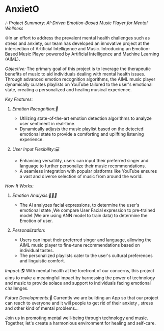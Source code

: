 # AnxietO
🎶 *Project Summary: AI-Driven Emotion-Based Music Player for Mental Wellness* 

🌐In an effort to address the prevalent mental health challenges such as stress and anxiety, our team has developed an innovative project at the intersection of Artificial Intelligence and Music. Introducing an Emotion-Based Music Player powered by Artificial Intelligence and Machine Learning (AIML).

*Objective:*
The primary goal of this project is to leverage the therapeutic benefits of music to aid individuals dealing with mental health issues. Through advanced emotion recognition algorithms, the AIML music player dynamically curates playlists on YouTube tailored to the user's emotional state, creating a personalized and healing musical experience.

*Key Features:*
1. *Emotion Recognition:🙂*
   - Utilizing state-of-the-art emotion detection algorithms to analyze user sentiment in real-time.
   - Dynamically adjusts the music playlist based on the detected emotional state to provide a comforting and uplifting listening experience.

2. *User Input Flexibility:💻*
   - Enhancing versatility, users can input their preferred singer and language to further personalize their music recommendations.
   - A seamless integration with popular platforms like YouTube ensures a vast and diverse selection of music from around the world.


*How It Works:*
1. *Emotion Analysis:👨🏻‍💻*
   - The AI analyzes facial expressions, to determine the user's emotional state ,We compare User Facial expression to pre-trained model (We are using ANN model to train data) to determine the Emotion of user.
  
2. *Personalization:*
   - Users can input their preferred singer and language, allowing the AIML music player to fine-tune recommendations based on individual tastes.
   - The personalized playlists cater to the user's cultural preferences and linguistic comfort.

*Impact:🌎*
With mental health at the forefront of our concerns, this project aims to make a meaningful impact by harnessing the power of technology and music to provide solace and support to individuals facing emotional challenges.

*Future Developments:🎯*
Currently we are building an App so that our project can reach to everyone and it will people to get rid of their anxiety , stress and other kind of mental problems... 


Join us in promoting mental well-being through technology and music.
Together, let's create a harmonious environment for healing and self-care.
